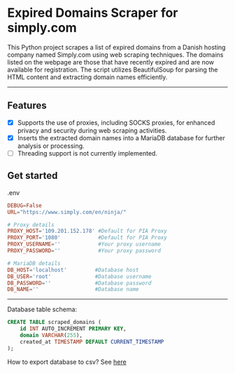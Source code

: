 # Expired Domains Scraper for simply.com

This Python project scrapes a list of expired domains from a Danish hosting company named Simply.com using web scraping techniques. The domains listed on the webpage are those that have recently expired and are now available for registration. The script utilizes BeautifulSoup for parsing the HTML content and extracting domain names efficiently.

---

## Features
- [x] Supports the use of proxies, including SOCKS proxies, for enhanced privacy and security during web scraping activities.
- [x] Inserts the extracted domain names into a MariaDB database for further analysis or processing.
- [ ] Threading support is not currently implemented.

## Get started
.env
```conf
DEBUG=False
URL="https://www.simply.com/en/ninja/"

# Proxy details
PROXY_HOST='109.201.152.178' #Default for PIA Proxy
PROXY_PORT='1080'            #Default for PIA Proxy
PROXY_USERNAME=''            #Your proxy username
PROXY_PASSWORD=''            #Your proxy password

# MariaDB details
DB_HOST='localhost'         #Database host
DB_USER='root'              #Database username
DB_PASSWORD=''              #Database password
DB_NAME=''                  #Database name
```

---

Database table schema:
```sql
CREATE TABLE scraped_domains (
    id INT AUTO_INCREMENT PRIMARY KEY,
    domain VARCHAR(255),
    created_at TIMESTAMP DEFAULT CURRENT_TIMESTAMP
);
```

How to export database to csv? See [here](EXPORT.md)